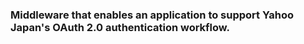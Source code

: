 ### Middleware that enables an application to support Yahoo Japan's OAuth 2.0 authentication workflow.
